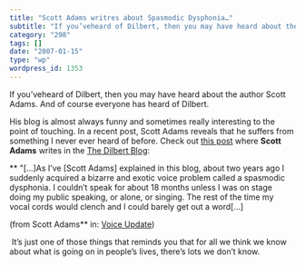 ```yaml
---
title: "Scott Adams writres about Spasmodic Dysphonia…"
subtitle: "If you’veheard of Dilbert, then you may have heard about the author Scott"
category: "298"
tags: []
date: "2007-01-15"
type: "wp"
wordpress_id: 1353
---
```

If you’veheard of Dilbert, then you may have heard about the author Scott 
 Adams. And of course everyone has heard of Dilbert. 

His blog is almost always funny and sometimes really interesting to the point 
 of touching. In a recent post, Scott Adams reveals that he suffers from 
 something I never ever heard of before. Check out [this 
 post](http://dilbertblog.typepad.com/the_dilbert_blog/2007/01/voice_update.html) where **Scott Adams** writes in the [The 
 Dilbert Blog](http://dilbertblog.typepad.com/the_dilbert_blog/):

** "[…]As I’ve [Scott Adams] explained in this blog, about two years ago 
 I suddenly acquired a bizarre and exotic voice problem called a 
 spasmodic dysphonia. I couldn’t speak for about 18 months unless I was 
 on stage doing my public speaking, or alone, or singing. The rest of the 
 time my vocal cords would clench and I could barely get out a word[…]

 (from Scott Adams** in: [Voice 
 Update](http://dilbertblog.typepad.com/the_dilbert_blog/2007/01/voice_update.html)) 

  It’s just one of those things that reminds you that for all we think we 
 know about what is going on in people’s lives, there’s lots we don’t 
 know.